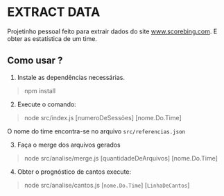 # EXTRACT DATA

Projetinho pessoal feito para extrair dados do site www.scorebing.com. E obter as estatística de um time.

## Como usar ?

1. Instale as dependências necessárias.

> npm install

2. Execute o comando:

> node src/index.js [numeroDeSessões] [nome.Do.Time]

O nome do time encontra-se no arquivo `src/referencias.json`

3. Faça o merge dos arquivos gerados

> node src/analise/merge.js [quantidadeDeArquivos] [nome.Do.Time]

4. Obter o prognóstico de cantos execute:

> node src/analise/cantos.js [`nome.Do.Time`] [`LinhaDeCantos`]
